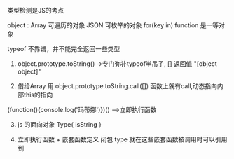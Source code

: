 类型检测是JS的考点 
<!-- new Array() [] -->

object : 
    Array 可遍历的对象
    JSON  可枚举的对象  for(key in)
    function 是一等对象 



typeof 不靠谱，并不能完全返回一些类型


1. object.prototype.toString() ->专门弥补typeof半吊子,
[] 返回值 "[object object]" 

2. 借给Array 用 object.prototype.toString.call([])
函数上就有call,动态指向内部this的指向


(function(){console.log('玛蒂娜')})()  -->立即执行函数

3. js 的面向对象
Type{
    isString
}

4. 立即执行函数 + 嵌套函数定义 闭包 
type 就在这些嵌套函数被调用时可以引用到
